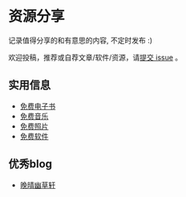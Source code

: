 # 资源分享

记录值得分享的和有意思的内容, 不定时发布 :)

欢迎投稿，推荐或自荐文章/软件/资源，请[提交 issue](https://github.com/YunQimg/weekly/issues) 。

## 实用信息

- [免费电子书](https://github.com/ruanyf/free-books)
- [免费音乐](docs/free-music.md)
- [免费照片](docs/free-photos.md)
- [免费软件](docs/free-software.md)

## 优秀blog

- [晚晴幽草轩](https://www.jeffjade.com/)